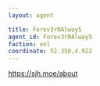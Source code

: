 ```yaml
---
layout: agent

title: Forev3rNAlway5
agent_id: Forev3rNAlway5
faction: enl
coordinate: 52.350,4.922
---
```


https://sjh.moe/about
